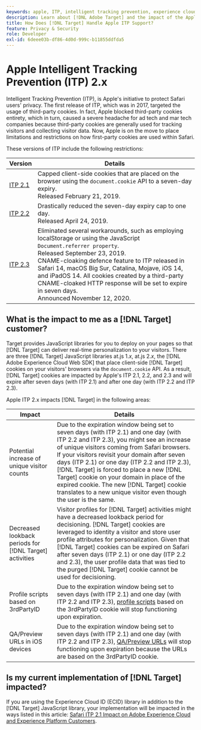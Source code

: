 ```yaml
---
keywords: apple, ITP, intelligent tracking prevention, experience cloud id, ecid, itp
description: Learn about [!DNL Adobe Target] and the impact of the Apple Intelligent Tracking Prevention (ITP) initiative that seeks to protect Safari users' privacy.
title: How Does [!DNL Target] Handle Apple ITP Support?
feature: Privacy & Security
role: Developer
exl-id: 6deee03b-df86-4d0d-999c-b11855ddfda5
---
```

# Apple Intelligent Tracking Prevention (ITP) 2.x

Intelligent Tracking Prevention (ITP), is Apple's initiative to protect Safari users' privacy. The first release of ITP, which was in 2017, targeted the usage of third-party cookies. In fact, Apple blocked third-party cookies entirety, which in turn, caused a severe headache for ad tech and mar tech companies because third-party cookies are generally used for tracking visitors and collecting visitor data. Now, Apple is on the move to place limitations and restrictions on how first-party cookies are used within Safari.

These versions of ITP include the following restrictions:

|Version|Details|
| --- | --- |
[ITP 2.1](https://webkit.org/blog/8613/intelligent-tracking-prevention-2-1/)|Capped client-side cookies that are placed on the browser using the `document.cookie` API to a seven-day expiry.<br />Released February 21, 2019.|
|[ITP 2.2](https://webkit.org/blog/8828/intelligent-tracking-prevention-2-2/)|Drastically reduced the seven-day expiry cap to one day.<br />Released April 24, 2019.|
|[ITP 2.3](https://webkit.org/blog/9521/intelligent-tracking-prevention-2-3/)|Eliminated several workarounds, such as employing localStorage or using the JavaScript `Document.referrer property`.<br />Released September 23, 2019.<br />CNAME-cloaking defence feature to ITP released in Safari 14, macOS Big Sur, Catalina, Mojave, iOS 14, and iPadOS 14. All cookies created by a third-party CNAME-cloaked HTTP response will be set to expire in seven days.<br />Announced November 12, 2020.|

## What is the impact to me as a [!DNL Target] customer?

Target provides JavaScript libraries for you to deploy on your pages so that [!DNL Target] can deliver real-time personalization to your visitors. There are three [!DNL Target] JavaScript libraries at.js 1.*x*, at.js 2.*x*, the [!DNL Adobe Experience Cloud Web SDK] that place client-side [!DNL Target] cookies on your visitors' browsers via the `document.cookie` API. As a result, [!DNL Target] cookies are impacted by Apple's ITP 2.1, 2.2, and 2.3 and will expire after seven days (with ITP 2.1) and after one day (with ITP 2.2 and ITP 2.3).

Apple ITP 2.x impacts [!DNL Target] in the following areas:

|Impact|Details|
| --- | --- |
|Potential increase of unique visitor counts|Due to the expiration window being set to seven days (with ITP 2.1) and one day (with ITP 2.2 and ITP 2.3), you might see an increase of unique visitors coming from Safari browsers. If your visitors revisit your domain after seven days (ITP 2.1) or one day (ITP 2.2 and ITP 2.3), [!DNL Target] is forced to place a new [!DNL Target] cookie on your domain in place of the expired cookie. The new [!DNL Target] cookie translates to a new unique visitor even though the user is the same.|
|Decreased lookback periods for [!DNL Target] activities|Visitor profiles for [!DNL Target] activities might have a decreased lookback period for decisioning. [!DNL Target] cookies are leveraged to identity a visitor and store user profile attributes for personalization. Given that [!DNL Target] cookies can be expired on Safari after seven days (ITP 2.1) or one day (ITP 2.2 and 2.3), the user profile data that was tied to the purged [!DNL Target] cookie cannot be used for decisioning.|
|Profile scripts based on 3rdPartyID|Due to the expiration window being set to seven days (with ITP 2.1) and one day (with ITP 2.2 and ITP 2.3), [profile scripts](https://experienceleague.adobe.com/docs/target/using/audiences/visitor-profiles/profile-parameters.html) based on the 3rdPartyID cookie will stop functioning upon expiration.|
|QA/Preview URLs in iOS devices|Due to the expiration window being set to seven days (with ITP 2.1) and one day (with ITP 2.2 and ITP 2.3), [QA/Preview URLs](https://experienceleague.adobe.com/docs/target/using/activities/activity-qa/activity-qa.html) will stop functioning upon expiration because the URLs are based on the 3rdPartyID cookie.|

## Is my current implementation of [!DNL Target] impacted?

If you are using the Experience Cloud ID (ECID) library in addition to the [!DNL Target] JavaScript library, your implementation will be impacted in the ways listed in this article: [Safari ITP 2.1 Impact on Adobe Experience Cloud and Experience Platform Customers](https://medium.com/adobetech/safari-itp-2-1-impact-on-adobe-experience-cloud-customers-9439cecb55ac).
